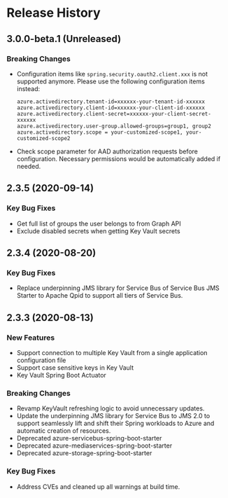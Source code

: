 # Release History

## 3.0.0-beta.1 (Unreleased)
### Breaking Changes
- Configuration items like `spring.security.oauth2.client.xxx` is not supported anymore. Please use the following configuration items instead:
    ```
    azure.activedirectory.tenant-id=xxxxxx-your-tenant-id-xxxxxx
    azure.activedirectory.client-id=xxxxxx-your-client-id-xxxxxx
    azure.activedirectory.client-secret=xxxxxx-your-client-secret-xxxxxx
    azure.activedirectory.user-group.allowed-groups=group1, group2
    azure.activedirectory.scope = your-customized-scope1, your-customized-scope2
    ```
- Check scope parameter for AAD authorization requests before configuration. Necessary permissions would be automatically added if needed.

## 2.3.5 (2020-09-14)
### Key Bug Fixes
- Get full list of groups the user belongs to from Graph API
- Exclude disabled secrets when getting Key Vault secrets

## 2.3.4 (2020-08-20)
### Key Bug Fixes
- Replace underpinning JMS library for Service Bus of Service Bus JMS Starter to Apache Qpid to support all tiers of Service Bus.

## 2.3.3 (2020-08-13)
### New Features
- Support connection to multiple Key Vault from a single application configuration file 
- Support case sensitive keys in Key Vault 
- Key Vault Spring Boot Actuator 

### Breaking Changes 
- Revamp KeyVault refreshing logic to avoid unnecessary updates. 
- Update the underpinning JMS library for Service Bus to JMS 2.0 to support seamlessly lift and shift their Spring workloads to Azure and automatic creation of resources.
- Deprecated azure-servicebus-spring-boot-starter
- Deprecated azure-mediaservices-spring-boot-starter
- Deprecated azure-storage-spring-boot-starter

### Key Bug Fixes 
- Address CVEs and cleaned up all warnings at build time. 

